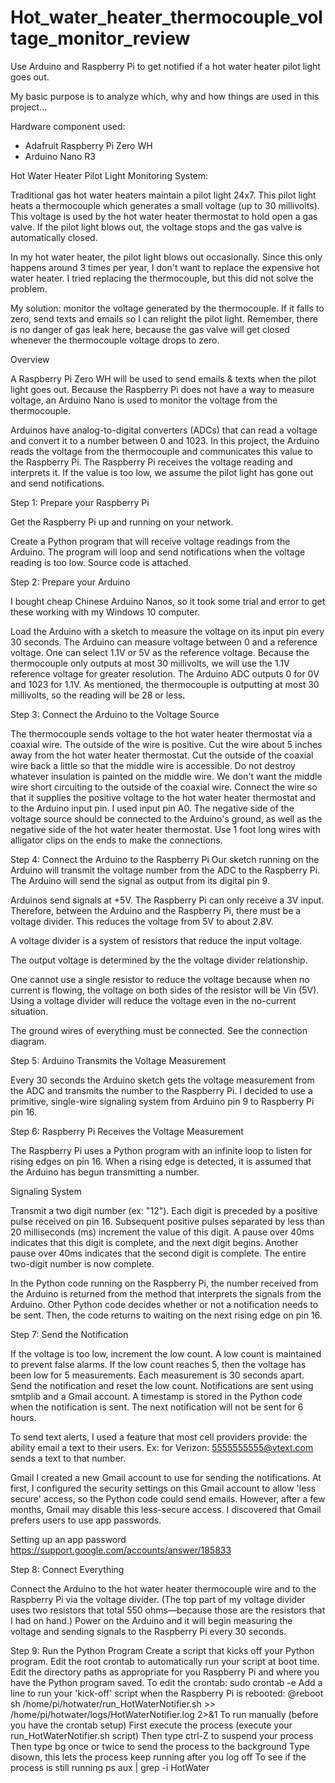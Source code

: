 # Hot_water_heater_thermocouple_voltage_monitor_review

Use Arduino and Raspberry Pi to get notified if a hot water heater pilot light goes out.

My basic purpose is to analyze which, why and how things are used in this project...

Hardware component used:

* Adafruit Raspberry Pi Zero WH
* Arduino Nano R3

Hot Water Heater Pilot Light Monitoring System:

Traditional gas hot water heaters maintain a pilot light 24x7. This pilot light heats a thermocouple which generates a small voltage (up to 30 millivolts). This voltage is used by the hot water heater thermostat to hold open a gas valve. If the pilot light blows out, the voltage stops and the gas valve is automatically closed.

In my hot water heater, the pilot light blows out occasionally. Since this only happens around 3 times per year, I don't want to replace the expensive hot water heater. I tried replacing the thermocouple, but this did not solve the problem.

My solution: monitor the voltage generated by the thermocouple. If it falls to zero, send texts and emails so I can relight the pilot light. Remember, there is no danger of gas leak here, because the gas valve will get closed whenever the thermocouple voltage drops to zero.

Overview

A Raspberry Pi Zero WH will be used to send emails & texts when the pilot light goes out. Because the Raspberry Pi does not have a way to measure voltage, an Arduino Nano is used to monitor the voltage from the thermocouple.

Arduinos have analog-to-digital converters (ADCs) that can read a voltage and convert it to a number between 0 and 1023. In this project, the Arduino reads the voltage from the thermocouple and communicates this value to the Raspberry Pi. The Raspberry Pi receives the voltage reading and interprets it. If the value is too low, we assume the pilot light has gone out and send notifications.

Step 1: Prepare your Raspberry Pi

Get the Raspberry Pi up and running on your network.

Create a Python program that will receive voltage readings from the Arduino. The program will loop and send notifications when the voltage reading is too low. Source code is attached.

Step 2: Prepare your Arduino

I bought cheap Chinese Arduino Nanos, so it took some trial and error to get these working with my Windows 10 computer.

Load the Arduino with a sketch to measure the voltage on its input pin every 30 seconds. The Arduino can measure voltage between 0 and a reference voltage. One can select 1.1V or 5V as the reference voltage. Because the thermocouple only outputs at most 30 millivolts, we will use the 1.1V reference voltage for greater resolution. The Arduino ADC outputs 0 for 0V and 1023 for 1.1V. As mentioned, the thermocouple is outputting at most 30 millivolts, so the reading will be 28 or less.

Step 3: Connect the Arduino to the Voltage Source

The thermocouple sends voltage to the hot water heater thermostat via a coaxial wire. The outside of the wire is positive. Cut the wire about 5 inches away from the hot water heater thermostat. Cut the outside of the coaxial wire back a little so that the middle wire is accessible. Do not destroy whatever insulation is painted on the middle wire. We don't want the middle wire short circuiting to the outside of the coaxial wire. Connect the wire so that it supplies the positive voltage to the hot water heater thermostat and to the Arduino input pin. I used input pin A0. The negative side of the voltage source should be connected to the Arduino's ground, as well as the negative side of the hot water heater thermostat. Use 1 foot long wires with alligator clips on the ends to make the connections.

Step 4: Connect the Arduino to the Raspberry Pi
Our sketch running on the Arduino will transmit the voltage number from the ADC to the Raspberry Pi. The Arduino will send the signal as output from its digital pin 9.

Arduinos send signals at +5V. The Raspberry Pi can only receive a 3V input. Therefore, between the Arduino and the Raspberry Pi, there must be a voltage divider. This reduces the voltage from 5V to about 2.8V.

A voltage divider is a system of resistors that reduce the input voltage.

The output voltage is determined by the the voltage divider relationship.

One cannot use a single resistor to reduce the voltage because when no current is flowing, the voltage on both sides of the resistor will be Vin (5V). Using a voltage divider will reduce the voltage even in the no-current situation.

The ground wires of everything must be connected. See the connection diagram.

Step 5: Arduino Transmits the Voltage Measurement

Every 30 seconds the Arduino sketch gets the voltage measurement from the ADC and transmits the number to the Raspberry Pi. I decided to use a primitive, single-wire signaling system from Arduino pin 9 to Raspberry Pi pin 16.

Step 6: Raspberry Pi Receives the Voltage Measurement

The Raspberry Pi uses a Python program with an infinite loop to listen for rising edges on pin 16. When a rising edge is detected, it is assumed that the Arduino has begun transmitting a number.

Signaling System

Transmit a two digit number (ex: "12"). Each digit is preceded by a positive pulse received on pin 16. Subsequent positive pulses separated by less than 20 milliseconds (ms) increment the value of this digit. A pause over 40ms indicates that this digit is complete, and the next digit begins. Another pause over 40ms indicates that the second digit is complete. The entire two-digit number is now complete.

In the Python code running on the Raspberry Pi, the number received from the Arduino is returned from the method that interprets the signals from the Arduino. Other Python code decides whether or not a notification needs to be sent. Then, the code returns to waiting on the next rising edge on pin 16.

Step 7: Send the Notification

If the voltage is too low, increment the low count. A low count is maintained to prevent false alarms. If the low count reaches 5, then the voltage has been low for 5 measurements. Each measurement is 30 seconds apart. Send the notification and reset the low count. Notifications are sent using smtplib and a Gmail account. A timestamp is stored in the Python code when the notification is sent. The next notification will not be sent for 6 hours.

To send text alerts, I used a feature that most cell providers provide: the ability email a text to their users. Ex: for Verizon: 5555555555@vtext.com sends a text to that number.

Gmail
I created a new Gmail account to use for sending the notifications. At first, I configured the security settings on this Gmail account to allow 'less secure' access, so the Python code could send emails. However, after a few months, Gmail may disable this less-secure access. I discovered that Gmail prefers users to use app passwords.

Setting up an app password
https://support.google.com/accounts/answer/185833

Step 8: Connect Everything

Connect the Arduino to the hot water heater thermocouple wire and to the Raspberry Pi via the voltage divider. (The top part of my voltage divider uses two resistors that total 550 ohms—because those are the resistors that I had on hand.) Power on the Arduino and it will begin measuring the voltage and sending signals to the Raspberry Pi every 30 seconds.

Step 9: Run the Python Program
Create a script that kicks off your Python program.
Edit the root crontab to automatically run your script at boot time. Edit the directory paths as appropriate for you Raspberry Pi and where you have the Python program saved.
To edit the crontab:
sudo crontab -e
Add a line to run your 'kick-off' script when the Raspberry Pi is rebooted:
@reboot sh /home/pi/hotwater/run_HotWaterNotifier.sh >> /home/pi/hotwater/logs/HotWaterNotifier.log 2>&1
To run manually (before you have the crontab setup)
First execute the process (execute your run_HotWaterNotifier.sh script)
Then type ctrl-Z to suspend your process
Then type bg once or twice to send the process to the background
Type disown, this lets the process keep running after you log off
To see if the process is still running
ps aux | grep -i HotWater
